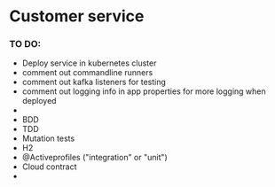 # Customer service

### TO DO:

- Deploy service in kubernetes cluster
- comment out commandline runners
- comment out kafka listeners for testing
- comment out logging info in app properties for more logging when deployed
- 
- BDD
- TDD
- Mutation tests
- H2
- @Activeprofiles ("integration" or "unit")
- Cloud contract
-
